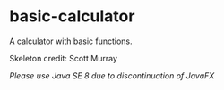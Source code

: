 # basic-calculator
A calculator with basic functions.

Skeleton credit: Scott Murray

*Please use Java SE 8 due to discontinuation of JavaFX*

